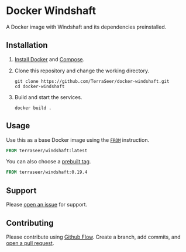 # Docker Windshaft

A Docker image with Windshaft and its dependencies preinstalled.

## Installation

1. [Install Docker](https://docs.docker.com/installation/) and [Compose](https://docs.docker.com/compose/#installation-and-set-up).

2. Clone this repository and change the working directory.

    ``` shell
    git clone https://github.com/TerraSeer/docker-windshaft.git
    cd docker-windshaft
    ```

4. Build and start the services.

    ``` shell
    docker build .
    ```

## Usage

Use this as a base Docker image using the [`FROM`](https://docs.docker.com/reference/builder/#from) instruction.

``` dockerfile
FROM terraseer/windshaft:latest
```

You can also choose a [prebuilt tag](https://registry.hub.docker.com/u/christianbundy/windshaft/tags/manage/).

``` dockerfile
FROM terraseer/windshaft:0.19.4
```

## Support

Please [open an issue](https://github.com/TerraSeer/docker-windshaft/issues/new) for support.

## Contributing

Please contribute using [Github Flow](https://guides.github.com/introduction/flow/). Create a branch, add commits, and [open a pull request](https://github.com/TerraSeer/docker-windshaft/compare/).
